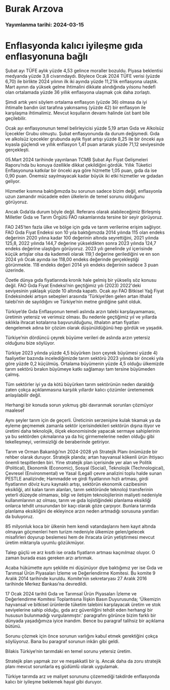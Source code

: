 # Burak Arzova

### Yayımlanma tarihi: 2024-03-15

# Enflasyonda kalıcı iyileşme gıda enflasyonuna bağlı

Şubat ayı TÜFE aylık yüzde 4,53 gelince moraller bozuldu. Piyasa beklentisi medyanda yüzde 3,8 civarındaydı. Böylece Ocak 2024 TÜFE verisi (yüzde 6,70) ile birlikte 2024 yılının ilk iki ayında yüzde 11,2’lik enflasyona ulaştık. Mart ayının da yüksek gelme ihtimalini dikkate alındığında yılsonu hedefi olan ortalamada yüzde 36 yıllık enflasyona ulaşmak çok daha zorlaştı.

Şimdi artık yeni söylem ortalama enflasyon (yüzde 36) olmasa da iyi ihtimalle bandın üst tarafına yakınsamış (yüzde 42) bir enflasyon ile karşılaşma ihtimalimiz. Mevcut koşulların devamı halinde üst bant bile geçilebilir.

Ocak ayı enflasyonunun temel belirleyicisi yüzde 5,19 artan Gıda ve Alkolsüz İçecekler Grubu olmuştu. Şubat enflasyonunda da durum değişmedi. Gıda ve alkolsüz içecekler grubunda aylık fiyat artışı yüzde 8,25 ile bir önceki aya kıyasla güçlendi ve yıllık enflasyon 1,41 puan artarak yüzde 71,12 seviyesinde gerçekleşti.

05.Mart 2024 tarihinde yayınlanan TCMB Şubat Ayı Fiyat Gelişmeleri Raporu’nda bu konuya özellikle dikkat çekildiğini gördük. Yıllık Tüketici Enflasyonuna katkılar bir önceki aya göre hizmette 1,05 puan, gıda da ise 0,90 puan. Önemsiz sayılmayacak kadar büyük iki etki hizmetler ve gıdadan geliyor.

Hizmetler kısmına baktığımızda bu sorunun sadece bizim değil, enflasyonla uzun zamandır mücadele eden ülkelerin de temel sorunu olduğunu görüyoruz.

Ancak Gıda’da durum böyle değil. Referans olarak alabileceğimiz Birleşmiş Milletler Gıda ve Tarım Örgütü FAO rakamlarında tersine bir seyir görüyoruz.

FAO 245’ten fazla ülke ve bölge için gıda ve tarım verilerine erişim sağlıyor. FAO Gıda Fiyat Endeksi son 10 yıla baktığımızda 2014 yılında 115 olan endeks değerinin 2020 yılına kadar 100 değerinin altında seyrettiğini, 2021 yılında 125,8, 2022 yılında 144,7 değerine yükseldikten sonra 2023 yılında 124,7 endeks değerine ulaştığını görüyoruz. 2023 yılı genelinde yıl içerisinde küçük artışlar olsa da kademeli olarak 119,1 değerine gerilediğini ve en son 2024 yılı Ocak ayında ise 118,00 endeks değerinde gerçekleştiği görünmekte. 118 endeks değeri 2014 yılı endeks değerinin sadece 3 puan üzerinde.

Özetle dünya gıda fiyatlarında kronik hale gelmiş bir yükseliş söz konusu değil. FAO Gıda Fiyat Endeksi’nin geçtiğimiz yılı (2023) 2022'deki seviyesinin yaklaşık yüzde 10 altında kapattı. Ocak ayı FAO Bitkisel Yağ Fiyat Endeksindeki artışın sebepleri arasında ‘Türkiye’den gelen artan ithalat talebi’nin de sayıldığını ve Türkiye’nin metne girdiğine şahit olduk.

Türkiye’de Gıda Enflasyonun temeli aslında arzın talebi karşılayamaması, üretimin yetersiz ve verimsiz olması. Bu nedenle geçtiğimiz yıl ve yıllarda sıklıkla ihracat kotalarına başvurulduğunu, ithalatın artan fiyatları dengelemek adına bir çözüm olarak düşünüldüğünü hep gördük ve yaşadık.

Türkiye’nin dördüncü çeyrek büyüme verileri de aslında arzın yetersiz olduğunu bize söylüyor.

Türkiye 2023 yılında yüzde 4,5 büyürken (son çeyrek büyümesi yüzde 4) faaliyetler bazında incelediğimizde tarım sektörü 2023 yılında bir önceki yıla göre yüzde 0,2 küçülmüş. Ortalama büyümenin yüzde 4,5 olduğu ülkemizde tarım sektörü bırakın büyümeye katkı sağlamayı tam tersine büyümeden çalmış.

Tüm sektörler iyi ya da kötü büyürken tarım sektörünün neden daraldığı zaten çokça açıklanmasına karşılık yıllardır kalıcı çözümler üretememek anlaşılabilir değil.

Herhangi bir konuda sorun yokmuş gibi davranmak sorunları çözmüyor maalesef

Aynı şeyler tarım için de geçerli. Üreticinin serzenişine kulak tıkamak ya da eyleme geçmemek zamanla sektör içerisindekileri sektörün dışına itiyor ve üretimi daha teknolojik, ölçek ekonomisinde yapacak sermaye sahiplerinin ya bu sektörden çıkmalarına ya da hiç girmemelerine neden olduğu gibi tekelleşmeyi, verimsizliği de beraberinde getiriyor.

Tarım ve Orman Bakanlığı’nın 2024-2028 yılı Stratejik Planı önümüzde bir rehber olarak duruyor. Stratejik planda; artan hayvansal kökenli ürün ihtiyacı önemli tespitlerden biri. Yine stratejik plan içerisinde yer alan ve Politik (Political), Ekonomik (Economic), Sosyal (Social), Teknolojik (Technological), Çevresel (Environmental) ve Yasal (Legal) çevre analizini toplu halde sunan PESTLE analizinde; Hammadde ve girdi fiyatlarının hızlı artması, girdi fiyatlarının döviz kuru kaynaklı artışı, sektörün ekonomik cazibesinin eksikliği, atıl kalan tarım alanları, tarım sektöründe teknoloji transferinin yeterli düzeyde olmaması, bilgi ve iletişim teknolojilerinin maliyeti nedeniyle kullanımlarının az olması, tarım ve gıda lojistiğindeki planlama eksikliği onlarca tehdit unsurundan bir kaçı olarak göze çarpıyor. Bunlara tarımda planlama eksikliğini de ekleyince arzın neden artmadığı sorusuna yanıtları da buluyoruz.

85 milyonluk koca bir ülkenin hem kendi vatandaşlarını hem kayıt altında olmayan göçmenleri hem turizm nedeniyle ülkemize gelen/gelecek misafirleri doyurup beslemesi hem de ihracata ürün yetiştirmesi mevcut üretim miktarıyla uyumlu gözükmüyor.

Talep güçlü ve arz kısıtlı ise orada fiyatların artması kaçınılmaz oluyor. O zaman burada esas gereken arzı artırmak.

Acaba hükümette aynı şekilde mi düşünüyor diye baktığımız yer ise Gıda ve Tarımsal Ürün Piyasaları İzleme ve Değerlendirme Komitesi. Bu komite 9 Aralık 2014 tarihinde kuruldu. Komite’nin sekretaryası 27 Aralık 2016 tarihinde Merkez Bankası’na devredildi.

17 Ocak 2024 tarihli Gıda ve Tarımsal Ürün Piyasaları İzleme ve Değerlendirme Komitesi Toplantısına İlişkin Basın Duyurusunda; ‘Ülkemizin hayvansal ve bitkisel ürünlerde tüketim talebini karşılayacak üretim ve stok seviyelerine sahip olduğu, gıda arz güvenliğini tehdit eden herhangi bir hususun bulunmadığı vurgulanmıştır.’ paragrafını görünce bizim farklı bir dünyada yaşadığımıza iyice inandım. Bence bu paragraf talihsiz bir açıklama bütünü.

Sorunu çözmek için önce sorunun varlığını kabul etmek gerektiğini çokça söylüyoruz. Bana bu paragraf sorunun inkârı gibi geldi.

Bilakis Türkiye’nin tarımdaki en temel sorunu yetersiz üretim.

Stratejik plan yapmak zor ve meşakkatli bir iş. Ancak daha da zoru stratejik planı mevcut sorunlarla eş güdümlü olarak uygulamak.

Türkiye tarımda arz ve maliyet sorununu çözemediği takdirde enflasyonda kalıcı bir iyileşme beklemek hayal gibi duruyor.















